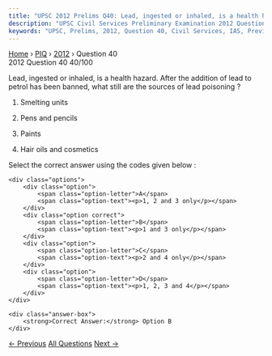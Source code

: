 ```yaml
---
title: "UPSC 2012 Prelims Q40: Lead, ingested or inhaled, is a health hazard. After the add..."
description: "UPSC Civil Services Preliminary Examination 2012 Question 40 with options and answer"
keywords: "UPSC, Prelims, 2012, Question 40, Civil Services, IAS, Previous Year Questions"
---
```


<nav class="breadcrumb">
    <a href="../../">Home</a>
    <span>›</span>
    <a href="../">PIQ</a>
    <span>›</span>
    <a href="./">2012</a>
    <span>›</span>
    <span>Question 40</span>
</nav>

<div class="question-header">
    <div class="question-meta">
        <span class="year-badge">2012</span>
        <span class="question-number">Question 40</span>
        <span class="progress">40/100</span>
    </div>
    <div class="progress-bar">
        <div class="progress-fill" style="width: 40.0%"></div>
    </div>
</div>

<div class="question-content">
    <div class="question-text">
        <p>Lead, ingested or inhaled, is a health hazard. After the addition of lead to petrol has been banned, what still are the sources of lead poisoning ?</p>
<ol>
<li>
<p>Smelting units</p>
</li>
<li>
<p>Pens and pencils</p>
</li>
<li>
<p>Paints</p>
</li>
<li>
<p>Hair oils and cosmetics</p>
</li>
</ol>
<p>Select the correct answer using the codes given below :</p>
    </div>
    
    <div class="options">
        <div class="option">
            <span class="option-letter">A</span>
            <span class="option-text"><p>1, 2 and 3 only</p></span>
        </div>
        <div class="option correct">
            <span class="option-letter">B</span>
            <span class="option-text"><p>1 and 3 only</p></span>
        </div>
        <div class="option">
            <span class="option-letter">C</span>
            <span class="option-text"><p>2 and 4 only</p></span>
        </div>
        <div class="option">
            <span class="option-letter">D</span>
            <span class="option-text"><p>1, 2, 3 and 4</p></span>
        </div>
    </div>

    <div class="answer-box">
        <strong>Correct Answer:</strong> Option B
    </div>
</div>

<div class="question-nav">
    <a href="../q039-graphene-is-frequently-in-news-recently-what-is-it/" class="nav-btn prev">← Previous</a>
    <a href="../" class="nav-btn center">All Questions</a>
    <a href="../q041-with-reference-to-stem-cells-frequently-in-the-new/" class="nav-btn next">Next →</a>
</div>

